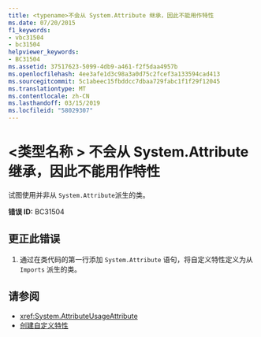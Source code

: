 ```yaml
---
title: <typename>不会从 System.Attribute 继承，因此不能用作特性
ms.date: 07/20/2015
f1_keywords:
- vbc31504
- bc31504
helpviewer_keywords:
- BC31504
ms.assetid: 37517623-5099-4db9-a461-f2f5daa4957b
ms.openlocfilehash: 4ee3afe1d3c98a3a0d75c2fcef3a133594cad413
ms.sourcegitcommit: 5c1abeec15fbddcc7dbaa729fabc1f1f29f12045
ms.translationtype: MT
ms.contentlocale: zh-CN
ms.lasthandoff: 03/15/2019
ms.locfileid: "58029307"
---
```

# <a name="typename-cannot-be-used-as-an-attribute-because-it-does-not-inherit-from-systemattribute"></a>\<类型名称 > 不会从 System.Attribute 继承，因此不能用作特性
试图使用并非从 `System.Attribute`派生的类。  
  
 **错误 ID:** BC31504  
  
## <a name="to-correct-this-error"></a>更正此错误  
  
1.  通过在类代码的第一行添加 `System.Attribute` 语句，将自定义特性定义为从 `Imports` 派生的类。  
  
## <a name="see-also"></a>请参阅

- <xref:System.AttributeUsageAttribute>
- [创建自定义特性](~/docs/visual-basic/programming-guide/concepts/attributes/creating-custom-attributes.md)
